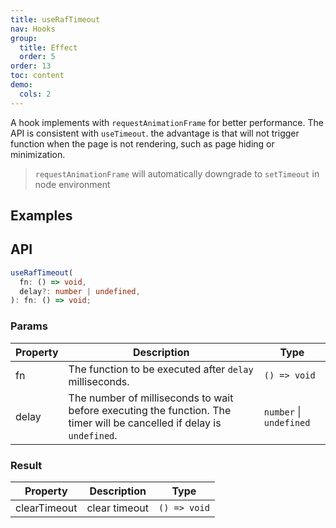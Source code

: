 ```yaml
---
title: useRafTimeout
nav: Hooks
group:
  title: Effect
  order: 5
order: 13
toc: content
demo:
  cols: 2
---
```


A hook implements with `requestAnimationFrame` for better performance. The API is consistent with `useTimeout`. the advantage is that will not trigger function when the page is not rendering, such as page hiding or minimization.

> `requestAnimationFrame` will automatically downgrade to `setTimeout` in node environment

## Examples

<code src="./demo/demo1.tsx"></code>
<code src="./demo/demo2.tsx"></code>

## API

```typescript
useRafTimeout(
  fn: () => void,
  delay?: number | undefined,
): fn: () => void;
```

### Params

| Property | Description                                                                                                            | Type                    |
| --- | --- | --- |
| fn       | The function to be executed after `delay` milliseconds.                                                                | `() => void`            |
| delay    | The number of milliseconds to wait before executing the function. The timer will be cancelled if delay is `undefined`. | `number` \| `undefined` |

### Result

| Property     | Description   | Type         |
| --- | --- | --- |
| clearTimeout | clear timeout | `() => void` |
